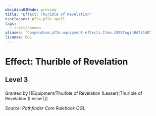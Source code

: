 ```yaml
---
obsidianUIMode: preview
title: "Effect: Thurible of Revelation"
cssclasses: pf2e,pf2e-spell
tags:
  - trait/common
aliases: "Compendium.pf2e.equipment-effects.Item.lO95TwgihBdTilAB"
license: OGL
---
```

# Effect: Thurible of Revelation
## Level 3
### 






Granted by [[Equipment/Thurible of Revelation (Lesser)|Thurible of Revelation (Lesser)]]

*Source: Pathfinder Core Rulebook*
*OGL*